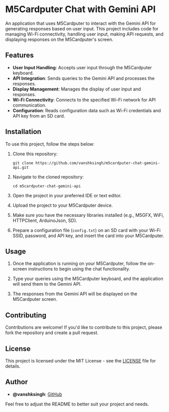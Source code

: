 # M5Cardputer Chat with Gemini API

An application that uses M5Cardputer to interact with the Gemini API for generating responses based on user input. This project includes code for managing Wi-Fi connectivity, handling user input, making API requests, and displaying responses on the M5Cardputer's screen.

## Features

- **User Input Handling**: Accepts user input through the M5Cardputer keyboard.
- **API Integration**: Sends queries to the Gemini API and processes the responses.
- **Display Management**: Manages the display of user input and responses.
- **Wi-Fi Connectivity**: Connects to the specified Wi-Fi network for API communication.
- **Configuration**: Reads configuration data such as Wi-Fi credentials and API key from an SD card.

## Installation

To use this project, follow the steps below:

1. Clone this repository:

    ```shell
    git clone https://github.com/vanshksingh/m5cardputer-chat-gemini-api.git
    ```

2. Navigate to the cloned repository:

    ```shell
    cd m5cardputer-chat-gemini-api
    ```

3. Open the project in your preferred IDE or text editor.

4. Upload the project to your M5Cardputer device.

5. Make sure you have the necessary libraries installed (e.g., M5GFX, WiFi, HTTPClient, ArduinoJson, SD).

6. Prepare a configuration file (`config.txt`) on an SD card with your Wi-Fi SSID, password, and API key, and insert the card into your M5Cardputer.

## Usage

1. Once the application is running on your M5Cardputer, follow the on-screen instructions to begin using the chat functionality.

2. Type your queries using the M5Cardputer keyboard, and the application will send them to the Gemini API.

3. The responses from the Gemini API will be displayed on the M5Cardputer screen.

## Contributing

Contributions are welcome! If you'd like to contribute to this project, please fork the repository and create a pull request.

## License

This project is licensed under the MIT License - see the [LICENSE](LICENSE) file for details.

## Author

- **@vanshksingh**: [GitHub](https://github.com/vanshksingh)

Feel free to adjust the README to better suit your project and needs.
